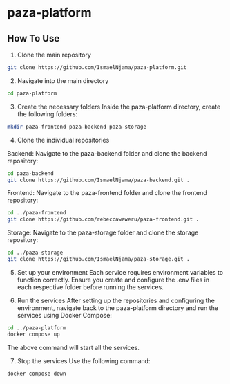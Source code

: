 # paza-platform

## How To Use

1. Clone the main repository

```bash
git clone https://github.com/IsmaelNjama/paza-platform.git
```

2. Navigate into the main directory

```bash
cd paza-platform
```

3. Create the necessary folders
   Inside the paza-platform directory, create the following folders:

```bash
mkdir paza-frontend paza-backend paza-storage
```

4. Clone the individual repositories

Backend:
Navigate to the paza-backend folder and clone the backend repository:

```bash
cd paza-backend
git clone https://github.com/IsmaelNjama/paza-backend.git .
```

Frontend:
Navigate to the paza-frontend folder and clone the frontend repository:

```bash
cd ../paza-frontend
git clone https://github.com/rebeccawaweru/paza-frontend.git .
```

Storage:
Navigate to the paza-storage folder and clone the storage repository:

```bash
cd ../paza-storage
git clone https://github.com/IsmaelNjama/paza-storage.git .
```

5. Set up your environment
   Each service requires environment variables to function correctly. Ensure you create and configure the .env files in each respective folder before running the services.

6. Run the services
   After setting up the repositories and configuring the environment, navigate back to the paza-platform directory and run the services using Docker Compose:

```bash
cd ../paza-platform
docker compose up
```

The above command will start all the services.

7. Stop the services
   Use the following command:

```bash
docker compose down
```
